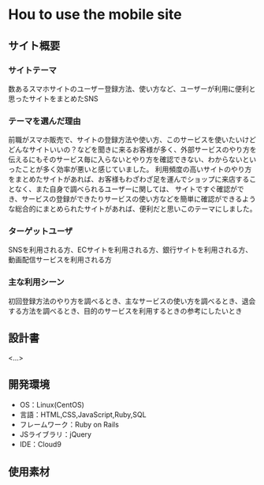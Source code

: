 # Hou to use the mobile site

## サイト概要
### サイトテーマ
数あるスマホサイトのユーザー登録方法、使い方など、ユーザーが利用に便利と思ったサイトをまとめたSNS

### テーマを選んだ理由
前職がスマホ販売で、サイトの登録方法や使い方、このサービスを使いたいけどどんなサイトいいの？などを聞きに来るお客様が多く、外部サービスのやり方を伝えるにもそのサービス毎に入らないとやり方を確認できない、わからないといったことが多く効率が悪いと感じていました。
利用頻度の高いサイトのやり方をまとめたサイトがあれば、お客様もわざわざ足を運んでショップに来店することなく、また自身で調べられるユーザーに関しては、
サイトですぐ確認ができ、サービスの登録ができたりサービスの使い方などを簡単に確認ができるような総合的にまとめられたサイトがあれば、便利だと思いこのテーマにしました。

### ターゲットユーザ
SNSを利用される方、ECサイトを利用される方、銀行サイトを利用される方、動画配信サービスを利用される方

### 主な利用シーン　
初回登録方法のやり方を調べるとき、主なサービスの使い方を調べるとき、退会する方法を調べるとき、目的のサービスを利用するときの参考にしたいとき

## 設計書
<...>

## 開発環境
- OS：Linux(CentOS)
- 言語：HTML,CSS,JavaScript,Ruby,SQL
- フレームワーク：Ruby on Rails
- JSライブラリ：jQuery
- IDE：Cloud9

## 使用素材
